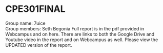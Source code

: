 # CPE301FINAL
Group name: 7uice  
Group members: Seth Begonia
Full report is in the pdf provided in Webcampus and on here. There are links to both the Google Drive and Youtube video in the report and on Webcampus as well. Please view the UPDATED version of the report.
